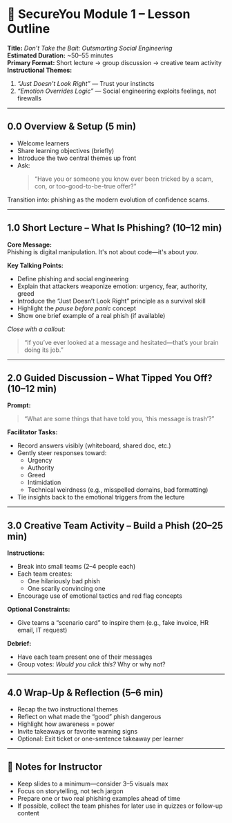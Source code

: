# 🧱 SecureYou Module 1 – Lesson Outline  
**Title:** *Don’t Take the Bait: Outsmarting Social Engineering*  
**Estimated Duration:** ~50–55 minutes  
**Primary Format:** Short lecture → group discussion → creative team activity  
**Instructional Themes:**  
1. *“Just Doesn’t Look Right”* — Trust your instincts  
2. *“Emotion Overrides Logic”* — Social engineering exploits feelings, not firewalls  

---

## 0.0 Overview & Setup (5 min)

- Welcome learners  
- Share learning objectives (briefly)  
- Introduce the two central themes up front  
- Ask:  
  > “Have you or someone you know ever been tricked by a scam, con, or too-good-to-be-true offer?”  

Transition into: phishing as the modern evolution of confidence scams.

---

## 1.0 Short Lecture – What Is Phishing? (10–12 min)

**Core Message:**  
Phishing is digital manipulation. It's not about code—it's about *you*.

**Key Talking Points:**
- Define phishing and social engineering  
- Explain that attackers weaponize emotion: urgency, fear, authority, greed  
- Introduce the “Just Doesn’t Look Right” principle as a survival skill  
- Highlight the *pause before panic* concept  
- Show one brief example of a real phish (if available)

*Close with a callout:*  
> “If you’ve ever looked at a message and hesitated—that’s your brain doing its job.”

---

## 2.0 Guided Discussion – What Tipped You Off? (10–12 min)

**Prompt:**  
> “What are some things that have told you, ‘this message is trash’?”

**Facilitator Tasks:**
- Record answers visibly (whiteboard, shared doc, etc.)
- Gently steer responses toward:
  - Urgency  
  - Authority  
  - Greed  
  - Intimidation  
  - Technical weirdness (e.g., misspelled domains, bad formatting)
- Tie insights back to the emotional triggers from the lecture

---

## 3.0 Creative Team Activity – Build a Phish (20–25 min)

**Instructions:**
- Break into small teams (2–4 people each)  
- Each team creates:
  - One hilariously bad phish  
  - One scarily convincing one  
- Encourage use of emotional tactics and red flag concepts

**Optional Constraints:**
- Give teams a “scenario card” to inspire them (e.g., fake invoice, HR email, IT request)

**Debrief:**
- Have each team present one of their messages
- Group votes: *Would you click this?* Why or why not?

---

## 4.0 Wrap-Up & Reflection (5–6 min)

- Recap the two instructional themes  
- Reflect on what made the “good” phish dangerous  
- Highlight how awareness = power  
- Invite takeaways or favorite warning signs  
- Optional: Exit ticket or one-sentence takeaway per learner

---

## 🧭 Notes for Instructor

- Keep slides to a minimum—consider 3–5 visuals max  
- Focus on storytelling, not tech jargon  
- Prepare one or two real phishing examples ahead of time  
- If possible, collect the team phishes for later use in quizzes or follow-up content
